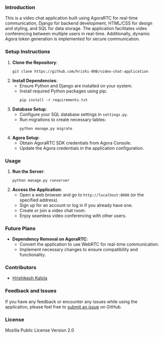 ### Introduction
This is a video chat application built using AgoraRTC for real-time communication, Django for backend development, HTML/CSS for design and styling, and SQL for data storage. The application facilitates video conferencing between multiple users in real-time. Additionally, dynamic Agora token generation is implemented for secure communication.

### Setup Instructions
1. **Clone the Repository**: 
   ```
   git clone https://github.com/hrishi-008/video-chat-application
   ```
2. **Install Dependencies**:
   - Ensure Python and Django are installed on your system.
   - Install required Python packages using pip:
     ```
     pip install -r requirements.txt
     ```
3. **Database Setup**:
   - Configure your SQL database settings in `settings.py`.
   - Run migrations to create necessary tables:
     ```
     python manage.py migrate
     ```
4. **Agora Setup**:
   - Obtain AgoraRTC SDK credentials from Agora Console.
   - Update the Agora credentials in the application configuration.

### Usage
1. **Run the Server**:
   ```
   python manage.py runserver
   ```
2. **Access the Application**:
   - Open a web browser and go to `http://localhost:8000` (or the specified address).
   - Sign up for an account or log in if you already have one.
   - Create or join a video chat room.
   - Enjoy seamless video conferencing with other users.

### Future Plans
- **Dependency Removal on AgoraRTC**:
  - Convert the application to use WebRTC for real-time communication.
  - Implement necessary changes to ensure compatibility and functionality.

### Contributors
- [Hrishikesh Kalola](https://www.linkedin.com/in/hrishk/)

### Feedback and Issues
If you have any feedback or encounter any issues while using the application, please feel free to [submit an issue](https://github.com/hrishi-008/video-chat-application/issues) on GitHub.

### License
Mozilla Public License Version 2.0
